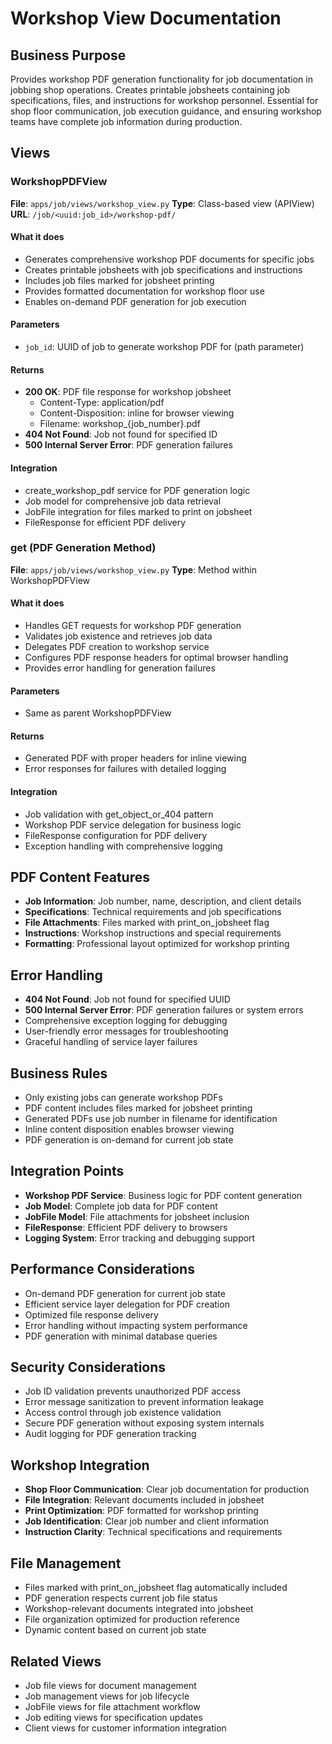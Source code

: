 # Workshop View Documentation

## Business Purpose
Provides workshop PDF generation functionality for job documentation in jobbing shop operations. Creates printable jobsheets containing job specifications, files, and instructions for workshop personnel. Essential for shop floor communication, job execution guidance, and ensuring workshop teams have complete job information during production.

## Views

### WorkshopPDFView
**File**: `apps/job/views/workshop_view.py`
**Type**: Class-based view (APIView)
**URL**: `/job/<uuid:job_id>/workshop-pdf/`

#### What it does
- Generates comprehensive workshop PDF documents for specific jobs
- Creates printable jobsheets with job specifications and instructions
- Includes job files marked for jobsheet printing
- Provides formatted documentation for workshop floor use
- Enables on-demand PDF generation for job execution

#### Parameters
- `job_id`: UUID of job to generate workshop PDF for (path parameter)

#### Returns
- **200 OK**: PDF file response for workshop jobsheet
  - Content-Type: application/pdf
  - Content-Disposition: inline for browser viewing
  - Filename: workshop_{job_number}.pdf
- **404 Not Found**: Job not found for specified ID
- **500 Internal Server Error**: PDF generation failures

#### Integration
- create_workshop_pdf service for PDF generation logic
- Job model for comprehensive job data retrieval
- JobFile integration for files marked to print on jobsheet
- FileResponse for efficient PDF delivery

### get (PDF Generation Method)
**File**: `apps/job/views/workshop_view.py`
**Type**: Method within WorkshopPDFView

#### What it does
- Handles GET requests for workshop PDF generation
- Validates job existence and retrieves job data
- Delegates PDF creation to workshop service
- Configures PDF response headers for optimal browser handling
- Provides error handling for generation failures

#### Parameters
- Same as parent WorkshopPDFView

#### Returns
- Generated PDF with proper headers for inline viewing
- Error responses for failures with detailed logging

#### Integration
- Job validation with get_object_or_404 pattern
- Workshop PDF service delegation for business logic
- FileResponse configuration for PDF delivery
- Exception handling with comprehensive logging

## PDF Content Features
- **Job Information**: Job number, name, description, and client details
- **Specifications**: Technical requirements and job specifications
- **File Attachments**: Files marked with print_on_jobsheet flag
- **Instructions**: Workshop instructions and special requirements
- **Formatting**: Professional layout optimized for workshop printing

## Error Handling
- **404 Not Found**: Job not found for specified UUID
- **500 Internal Server Error**: PDF generation failures or system errors
- Comprehensive exception logging for debugging
- User-friendly error messages for troubleshooting
- Graceful handling of service layer failures

## Business Rules
- Only existing jobs can generate workshop PDFs
- PDF content includes files marked for jobsheet printing
- Generated PDFs use job number in filename for identification
- Inline content disposition enables browser viewing
- PDF generation is on-demand for current job state

## Integration Points
- **Workshop PDF Service**: Business logic for PDF content generation
- **Job Model**: Complete job data for PDF content
- **JobFile Model**: File attachments for jobsheet inclusion
- **FileResponse**: Efficient PDF delivery to browsers
- **Logging System**: Error tracking and debugging support

## Performance Considerations
- On-demand PDF generation for current job state
- Efficient service layer delegation for PDF creation
- Optimized file response delivery
- Error handling without impacting system performance
- PDF generation with minimal database queries

## Security Considerations
- Job ID validation prevents unauthorized PDF access
- Error message sanitization to prevent information leakage
- Access control through job existence validation
- Secure PDF generation without exposing system internals
- Audit logging for PDF generation tracking

## Workshop Integration
- **Shop Floor Communication**: Clear job documentation for production
- **File Integration**: Relevant documents included in jobsheet
- **Print Optimization**: PDF formatted for workshop printing
- **Job Identification**: Clear job number and client information
- **Instruction Clarity**: Technical specifications and requirements

## File Management
- Files marked with print_on_jobsheet flag automatically included
- PDF generation respects current job file status
- Workshop-relevant documents integrated into jobsheet
- File organization optimized for production reference
- Dynamic content based on current job state

## Related Views
- Job file views for document management
- Job management views for job lifecycle
- JobFile views for file attachment workflow
- Job editing views for specification updates
- Client views for customer information integration